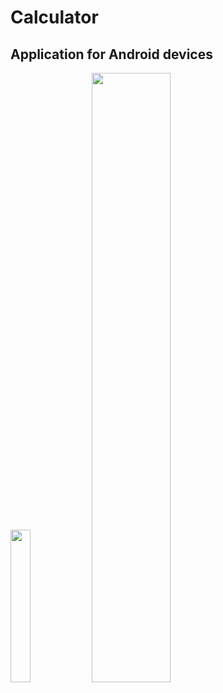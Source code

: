 # Calculator
## Application for Android devices

<img src="https://github.com/jarekzielinski/Calculator/assets/25159787/1602afca-dcbb-4ff9-8cbe-7537972f3acb" width=25% height=25%>
<img src="https://github.com/jarekzielinski/Calculator/assets/25159787/9e97ec9d-e4f4-4197-9426-457799248c56" width=50% height=50%>
